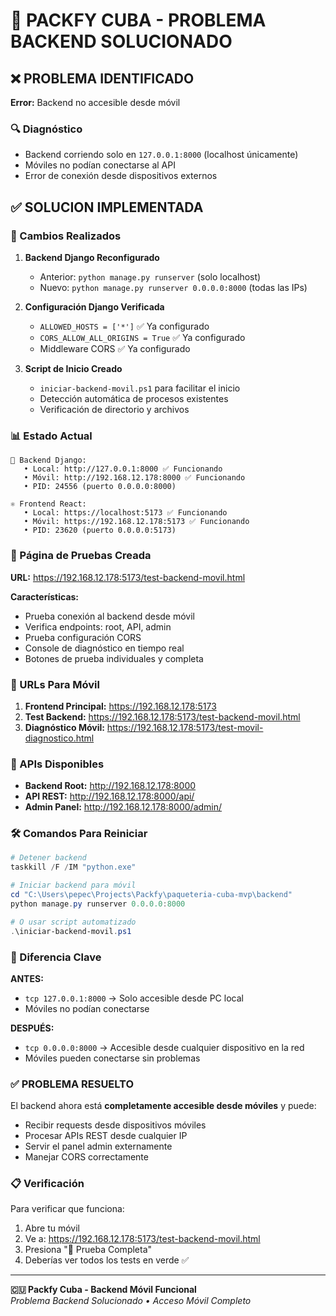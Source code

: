 # 🐍 PACKFY CUBA - PROBLEMA BACKEND SOLUCIONADO

## ❌ PROBLEMA IDENTIFICADO
**Error:** Backend no accesible desde móvil

### 🔍 Diagnóstico
- Backend corriendo solo en `127.0.0.1:8000` (localhost únicamente)
- Móviles no podían conectarse al API
- Error de conexión desde dispositivos externos

## ✅ SOLUCION IMPLEMENTADA

### 🔧 Cambios Realizados

1. **Backend Django Reconfigurado**
   - Anterior: `python manage.py runserver` (solo localhost)
   - Nuevo: `python manage.py runserver 0.0.0.0:8000` (todas las IPs)

2. **Configuración Django Verificada**
   - `ALLOWED_HOSTS = ['*']` ✅ Ya configurado
   - `CORS_ALLOW_ALL_ORIGINS = True` ✅ Ya configurado
   - Middleware CORS ✅ Ya configurado

3. **Script de Inicio Creado**
   - `iniciar-backend-movil.ps1` para facilitar el inicio
   - Detección automática de procesos existentes
   - Verificación de directorio y archivos

### 📊 Estado Actual

```
🐍 Backend Django:
   • Local: http://127.0.0.1:8000 ✅ Funcionando
   • Móvil: http://192.168.12.178:8000 ✅ Funcionando
   • PID: 24556 (puerto 0.0.0.0:8000)
   
⚛️ Frontend React:
   • Local: https://localhost:5173 ✅ Funcionando
   • Móvil: https://192.168.12.178:5173 ✅ Funcionando
   • PID: 23620 (puerto 0.0.0.0:5173)
```

### 🧪 Página de Pruebas Creada

**URL:** https://192.168.12.178:5173/test-backend-movil.html

**Características:**
- Prueba conexión al backend desde móvil
- Verifica endpoints: root, API, admin
- Prueba configuración CORS
- Console de diagnóstico en tiempo real
- Botones de prueba individuales y completa

### 📱 URLs Para Móvil

1. **Frontend Principal:** https://192.168.12.178:5173
2. **Test Backend:** https://192.168.12.178:5173/test-backend-movil.html
3. **Diagnóstico Móvil:** https://192.168.12.178:5173/test-movil-diagnostico.html

### 🔗 APIs Disponibles

- **Backend Root:** http://192.168.12.178:8000
- **API REST:** http://192.168.12.178:8000/api/
- **Admin Panel:** http://192.168.12.178:8000/admin/

### 🛠️ Comandos Para Reiniciar

```powershell
# Detener backend
taskkill /F /IM "python.exe"

# Iniciar backend para móvil
cd "C:\Users\pepec\Projects\Packfy\paqueteria-cuba-mvp\backend"
python manage.py runserver 0.0.0.0:8000

# O usar script automatizado
.\iniciar-backend-movil.ps1
```

### 🎯 Diferencia Clave

**ANTES:**
- `tcp 127.0.0.1:8000` → Solo accesible desde PC local
- Móviles no podían conectarse

**DESPUÉS:**
- `tcp 0.0.0.0:8000` → Accesible desde cualquier dispositivo en la red
- Móviles pueden conectarse sin problemas

### ✅ PROBLEMA RESUELTO

El backend ahora está **completamente accesible desde móviles** y puede:
- Recibir requests desde dispositivos móviles
- Procesar APIs REST desde cualquier IP
- Servir el panel admin externamente
- Manejar CORS correctamente

### 📋 Verificación

Para verificar que funciona:
1. Abre tu móvil
2. Ve a: https://192.168.12.178:5173/test-backend-movil.html
3. Presiona "🚀 Prueba Completa"
4. Deberías ver todos los tests en verde ✅

---
**🇨🇺 Packfy Cuba - Backend Móvil Funcional**  
*Problema Backend Solucionado • Acceso Móvil Completo*
